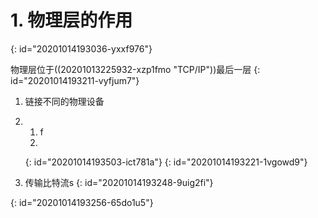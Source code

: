 # 1. 物理层的作用
{: id="20201014193036-yxxf976"}

物理层位于((20201013225932-xzp1fmo "TCP/IP"))最后一层
{: id="20201014193211-vyfjum7"}

1. 链接不同的物理设备
2. 1. f
   2.
   {: id="20201014193503-ict781a"}
{: id="20201014193221-1vgowd9"}


1. 传输比特流s
{: id="20201014193248-9uig2fi"}

{: id="20201014193256-65do1u5"}
